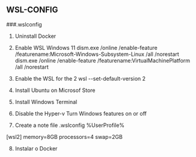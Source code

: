 ## WSL-CONFIG
  ###.wslconfig

1) Uninstall Docker

2) Enable WSL Windows 11
  dism.exe /online /enable-feature /featurename:Microsoft-Windows-Subsystem-Linux /all /norestart
  dism.exe /online /enable-feature /featurename:VirtualMachinePlatform /all /norestart

3) Enable the WSL for the 2
  wsl --set-default-version 2

4) Install Ubuntu on Microsof Store

5) Install Windows Terminal

6) Disable the Hyper-v
  Turn Windows features on or off


7) Create a note file .wslconfig
  %UserProfile%

  [wsl2]
  memory=8GB
  processors=4
  swap=2GB

8) Instalar o Docker
